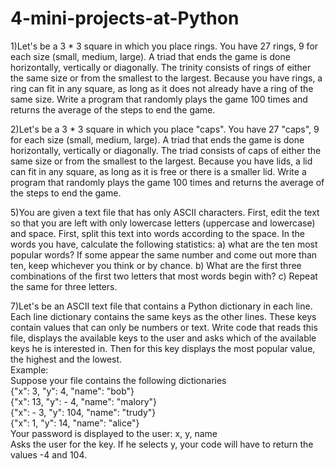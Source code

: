 # 4-mini-projects-at-Python

1)Let's be a 3 * 3 square in which you place rings. You have 27 rings, 9 for each size (small, medium, large). A triad that ends the game is done horizontally, vertically or diagonally. The trinity consists of rings of either the same size or from the smallest to the largest. Because you have rings, a ring can fit in any square, as long as it does not already have a ring of the same size. Write a program that randomly plays the game 100 times and returns the average of the steps to end the game.

2)Let's be a 3 * 3 square in which you place "caps". You have 27 "caps", 9 for each size (small, medium, large). A triad that ends the game is done horizontally, vertically or diagonally. The triad consists of caps of either the same size or from the smallest to the largest. Because you have lids, a lid can fit in any square, as long as it is free or there is a smaller lid. Write a program that randomly plays the game 100 times and returns the average of the steps to end the game.

5)You are given a text file that has only ASCII characters. First, edit the text so that you are left with only lowercase letters (uppercase and lowercase) and space. First, split this text into words according to the space. In the words you have, calculate the following statistics: a) what are the ten most popular words? If some appear the same number and come out more than ten, keep whichever you think or by chance. b) What are the first three combinations of the first two letters that most words begin with? c) Repeat the same for three letters.

7)Let's be an ASCII text file that contains a Python dictionary in each line. Each line dictionary contains the same keys as the other lines. These keys contain values that can only be numbers or text. Write code that reads this file, displays the available keys to the user and asks which of the available keys he is interested in. Then for this key displays the most popular value, the highest and the lowest.<br>
Example:<br>
Suppose your file contains the following dictionaries<br>
{"x": 3, "y": 4, "name": "bob"}<br>
{"x": 13, "y": - 4, "name": "malory"}<br>
{"x": - 3, "y": 104, "name": "trudy"}<br>
{"x": 1, "y": 14, "name": "alice"}<br>
Your password is displayed to the user: x, y, name<br>
Asks the user for the key. If he selects y, your code will have to return the values -4 and 104.
